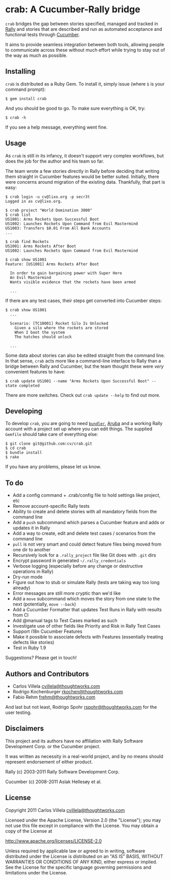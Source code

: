 crab: A Cucumber-Rally bridge
=============================

`crab` bridges the gap between stories specified, managed and tracked in
[Rally][1] and stories that are described and run as automated acceptance
and functional tests through [Cucumber][2].

It aims to provide seamless integration between both tools, allowing
people to communicate across these without much effort while trying to
stay out of the way as much as possible.

[1]: http://www.rallydev.com
[2]: http://cukes.info

Installing
----------

`crab` is distributed as a Ruby Gem. To install it, simply issue (where
`$` is your command prompt):

    $ gem install crab

And you should be good to go. To make sure everything is OK, try:

    $ crab -h

If you see a help message, everything went fine.

Usage
-----

As `crab` is still in its infancy, it doesn't support very complex
workflows, but does the job for the author and his team so far.

The team wrote a few stories directly in Rally before deciding that
writing them straight in Cucumber features would be better suited.
Initially, there were concerns around migration of the existing data.
Thankfully, that part is easy:

    $ crab login -u cv@lixo.org -p secr3t
    Logged in as cv@lixo.org.

    $ crab project "World Domination 3000"
    $ crab list
    US1001: Arms Rockets Upon Successful Boot
    US1002: Launches Rockets Upon Command from Evil Mastermind
    US1003: Transfers $0.01 From All Bank Accounts
    ...

    $ crab find Rockets
    US1001: Arms Rockets After Boot
    US1002: Launches Rockets Upon Command from Evil Mastermind

    $ crab show US1001
    Feature: [US1001] Arms Rockets After Boot

      In order to gain bargaining power with Super Hero
      An Evil Mastermind
      Wants visible evidence that the rockets have been armed

      ...

If there are any test cases, their steps get converted into Cucumber
steps:

    $ crab show US1001
      ...

      Scenario: [TC10001] Rocket Silo Is Unlocked
        Given a silo where the rockets are stored
        When I boot the system
        The hatches should unlock

      ...

Some data about stories can also be edited straight from the command line.
In that sense, `crab` acts more like a command-line interface to Rally than a bridge
between Rally and Cucumber, but the team thought these were *very* convenient
features to have:

    $ crab update US1001 --name "Arms Rockets Upon Successful Boot" --state completed

There are more switches. Check out `crab update --help` to find out more.

Developing
----------

To develop `crab`, you are going to need [`bundler`][3], [Aruba][4] and a
working Rally account with a project set up where you can edit things. The
supplied `Gemfile` should take care of everything else:

    $ git clone git@github.com:cv/crab.git
    $ cd crab
    $ bundle install
    $ rake

If you have any problems, please let us know.

[3]: http://gembundler.com
[4]: http://github.com/cucumber/aruba

To do
-----

- Add a config command + .crab/config file to hold settings like project, etc
- Remove account-specific Rally tests
- Ability to create and delete stories with all mandatory fields from the command line
- Add a `push` subcommand which parses a Cucumber feature and adds or updates it in Rally
- Add a way to create, edit and delete test cases / scenarios from the command line
- `pull` is not very smart and could detect feature files being moved from one dir to another
- Recursively look for a `.rally_project` file like Git does with `.git` dirs
- Encrypt password in generated `~/.rally_credentials`
- Verbose logging (especially before any change or destructive operations in Rally)
- Dry-run mode
- Figure out how to stub or simulate Rally (tests are taking way too long already)
- Error messages are still more cryptic than we'd like
- Add a `move` subcommand which moves the story from one state to the next (potentially, `move --back`)
- Add a Cucumber Formatter that updates Test Runs in Rally with results from CI
- Add @manual tags to Test Cases marked as such
- Investigate use of other fields like Priority and Risk in Rally Test Cases
- Support i18n Cucumber Features
- Make it possible to associate defects with Features (essentially treating defects like stories)
- Test in Ruby 1.9

Suggestions? Please get in touch!

Authors and Contributors
------------------------

- Carlos Villela <cvillela@thoughtworks.com>
- Rodrigo Kochenburger <rkochen@thoughtworks.com>
- Fabio Rehm <frehm@thoughtworks.com>

And last but not least, Rodrigo Spohr <rspohr@thoughtworks.com> for the user testing.

Disclaimers
-----------

This project and its authors have no affiliation with Rally Software Development Corp. or the Cucumber project.

It was written as necessity in a real-world project, and by no means should represent endorsement of either product.

Rally (c) 2003-2011 Rally Software Development Corp.

Cucumber (c) 2008-2011 Aslak Hellesøy et al.

License
-------

Copyright 2011 Carlos Villela <cvillela@thoughtworks.com>

Licensed under the Apache License, Version 2.0 (the "License");
you may not use this file except in compliance with the License.
You may obtain a copy of the License at

http://www.apache.org/licenses/LICENSE-2.0

Unless required by applicable law or agreed to in writing, software
distributed under the License is distributed on an "AS IS" BASIS,
WITHOUT WARRANTIES OR CONDITIONS OF ANY KIND, either express
or implied.  See the License for the specific language governing
permissions and limitations under the License.
